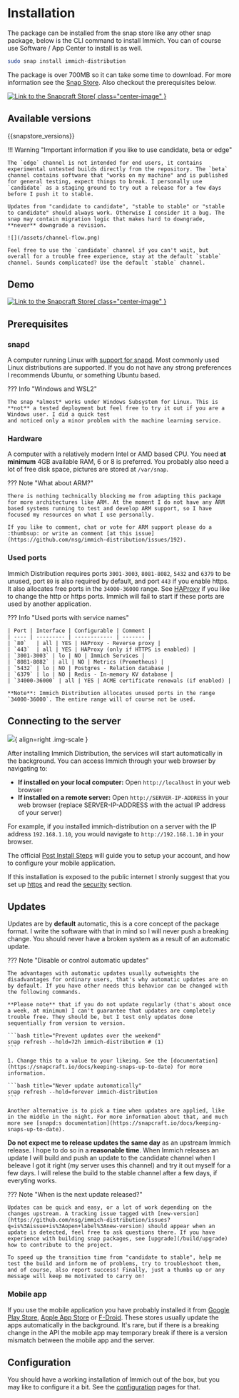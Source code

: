 # Installation

The package can be installed from the snap store like any other snap package, below is the CLI command to install Immich. You can of course use Software / App Center to install is as well.

``` bash title="Install Immich Distribution"
sudo snap install immich-distribution
```

The package is over 700MB so it can take some time to download. For more information see the [Snap Store](https://snapcraft.io/immich-distribution). Also checkout the prerequisites below.

[![Link to the Snapcraft Store](/assets/button.png){ class="center-image" }](https://snapcraft.io/immich-distribution)

## Available versions

{{snapstore_versions}}

!!! Warning "Important information if you like to use candidate, beta or edge"

    The `edge` channel is not intended for end users, it contains experimental untested builds directly from the repository. The `beta` channel contains software that "works on my machine" and is published for general testing, expect things to break. I personally use `candidate` as a staging ground to try out a release for a few days before I push it to stable.

    Updates from "candidate to candidate", "stable to stable" or "stable to candidate" should always work. Otherwise I consider it a bug. The snap may contain migration logic that makes hard to downgrade, **never** downgrade a revision.

    ![](/assets/channel-flow.png)

    Feel free to use the `candidate` channel if you can't wait, but overall for a trouble free experience, stay at the default `stable` channel. Sounds complicated? Use the default `stable` channel.

## Demo

[![Link to the Snapcraft Store](/assets/youtube-install-demo.jpg){ class="center-image" }](https://www.youtube.com/watch?v=LpOpgl2xAK0)

## Prerequisites

### snapd

A computer running Linux with [support for snapd](https://snapcraft.io/docs/installing-snapd). Most commonly used Linux distributions are supported. If you do not have any strong preferences I recommends Ubuntu, or something Ubuntu based.

??? Info "Windows and WSL2"

    The snap *almost* works under Windows Subsystem for Linux. This is **not** a tested deployment but feel free to try it out if you are a Windows user. I did a quick test
    and noticed only a minor problem with the machine learning service.

### Hardware

A computer with a relatively modern Intel or AMD based CPU. You need **at minimum** 4GB available RAM, 6 or 8 is preferred. You probably also need a lot of free disk space, pictures are stored at `/var/snap`.

??? Note "What about ARM?"

    There is nothing technically blocking me from adapting this package for more architectures like ARM. At the moment I do not have any ARM based systems running to test and develop ARM support, so I have focused my resources on what I use personally.

    If you like to comment, chat or vote for ARM support please do a :thumbsup: or write an comment [at this issue](https://github.com/nsg/immich-distribution/issues/192).

### Used ports

Immich Distribution requires ports `3001-3003`, `8081-8082`, `5432` and `6379` to be unused, port `80` is also required by default, and port `443` if you enable https. It also allocates free ports in the `34000-36000` range.
See [HAProxy](configuration/haproxy.md) if you like to change the http or https ports. Immich will fail to start if these ports are used by another application.

??? Info "Used ports with service names"

    | Port | Interface | Configurable | Comment |
    | ---- | --------- | ------------ | ------- |
    | `80`   | all | YES | HAProxy - Reverse proxy |
    | `443`  | all | YES | HAProxy (only if HTTPS is enabled) |
    | `3001-3003` | lo | NO | Immich Services |
    | `8081-8082` | all | NO | Metrics (Prometheus) |
    | `5432` | lo | NO | Postgres - Relation database |
    | `6379` | lo | NO | Redis - In-memory KV database |
    | `34000-36000` | all | YES | ACME certificate renewals (if enabled) |

    **Note**: Immich Distribution allocates unused ports in the range `34000-36000`. The entire range will of course not be used.

## Connecting to the server

![](/assets/immich-loading.png){ align=right .img-scale }

After installing Immich Distribution, the services will start automatically in the background. You can access Immich through your web browser by navigating to:

- **If installed on your local computer:** Open `http://localhost` in your web browser
- **If installed on a remote server:** Open `http://SERVER-IP-ADDRESS` in your web browser (replace SERVER-IP-ADDRESS with the actual IP address of your server)

For example, if you installed immich-distribution on a server with the IP address `192.168.1.10`, you would navigate to `http://192.168.1.10` in your browser.

The official [Post Install Steps](https://immich.app/docs/install/post-install) will guide you to setup your account, and how to configure your mobile application.

If this installation is exposed to the public internet I stronly suggest that you set up [https](/configuration/https) and read the [security](/configuration/security) section.

## Updates

Updates are by **default** automatic, this is a core concept of the package format. I write the software with that in mind so I will never push a breaking change. You should never have a broken system as a result of an automatic update.

??? Note "Disable or control automatic updates"

    The advantages with automatic updates usually outweights the disadvantages for ordinary users, that's why automatic updates are on by default. If you have other needs this behavior can be changed with the following commands.

    **Please note** that if you do not update regularly (that's about once a week, at minimum) I can't guarantee that updates are completely trouble free. They should be, but I test only updates done sequentially from version to version.
    
    ```bash title="Prevent updates over the weekend"
    snap refresh --hold=72h immich-distribution # (1)
    ```

    1. Change this to a value to your likeing. See the [documentation](https://snapcraft.io/docs/keeping-snaps-up-to-date) for more information.

    ```bash title="Never update automatically"
    snap refresh --hold=forever immich-distribution
    ```

    Another alternative is to pick a time when updates are applied, like in the middle in the night. For more information about that, and much more see [snapd:s documentation](https://snapcraft.io/docs/keeping-snaps-up-to-date).

**Do not expect me to release updates the same day** as an upstream Immich release. I hope to do so in a **reasonable time**. When Immich releases an update I will build and push an update to the candidate channel when I beleave I got it right (my server uses this channel) and try it out myself for a few days. I will relese the build to the stable channel after a few days, if everyting works.

??? Note "When is the next update released?"

    Updates can be quick and easy, or a lot of work depending on the changes upstream. A tracking issue tagged with [new-version](https://github.com/nsg/immich-distribution/issues?q=is%3Aissue+is%3Aopen+label%3Anew-version) should appear when an update is detected, feel free to ask questions there. If you have experience with building snap packages, see [upgrade](/build/upgrade) how to contribute to the project.

    To speed up the transition time from "candidate to stable", help me test the build and inform me of problems, try to troubleshoot them, and of course, also report success! Finally, just a thumbs up or any message will keep me motivated to carry on!

### Mobile app

If you use the mobile application you have probably installed it from [Google Play Store](https://play.google.com/store/apps/details?id=app.alextran.immich), [Apple App Store](https://apps.apple.com/us/app/immich/id1613945652) or [F-Droid](https://f-droid.org/packages/app.alextran.immich). These stores usually update the apps automatically in the background. It's rare, but if there is a breaking change in the API the mobile app may temporary break if there is a version mismatch between the mobile app and the server.

## Configuration

You should have a working installation of Immich out of the box, but you may like to configure it a bit. See the [configuration](/configuration/) pages for that.
